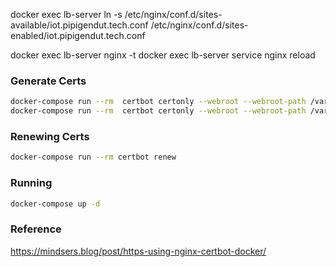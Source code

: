 docker exec lb-server ln -s /etc/nginx/conf.d/sites-available/iot.pipigendut.tech.conf /etc/nginx/conf.d/sites-enabled/iot.pipigendut.tech.conf


docker exec lb-server nginx -t
docker exec lb-server service nginx reload
### Generate Certs
```bash
docker-compose run --rm  certbot certonly --webroot --webroot-path /var/www/certbot/ --dry-run -d iot.pipigendut.tech
docker-compose run --rm  certbot certonly --webroot --webroot-path /var/www/certbot/ -d pipigendut.tech
```

### Renewing Certs
```bash
docker-compose run --rm certbot renew
```

### Running
```bash
docker-compose up -d
```

### Reference
https://mindsers.blog/post/https-using-nginx-certbot-docker/